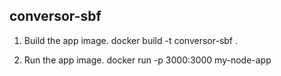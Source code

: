 ## conversor-sbf

1) Build the app image.
docker build -t conversor-sbf .

2) Run the app image.
docker run -p 3000:3000 my-node-app


